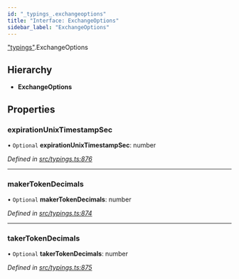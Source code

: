 ```yaml
---
id: "_typings_.exchangeoptions"
title: "Interface: ExchangeOptions"
sidebar_label: "ExchangeOptions"
---
```


["typings"](../modules/_typings_.md).ExchangeOptions

## Hierarchy

* **ExchangeOptions**

## Properties

### expirationUnixTimestampSec

• `Optional` **expirationUnixTimestampSec**: number

*Defined in [src/typings.ts:876](https://github.com/trustlines-protocol/clientlib/blob/8b30ce1/src/typings.ts#L876)*

___

### makerTokenDecimals

• `Optional` **makerTokenDecimals**: number

*Defined in [src/typings.ts:874](https://github.com/trustlines-protocol/clientlib/blob/8b30ce1/src/typings.ts#L874)*

___

### takerTokenDecimals

• `Optional` **takerTokenDecimals**: number

*Defined in [src/typings.ts:875](https://github.com/trustlines-protocol/clientlib/blob/8b30ce1/src/typings.ts#L875)*
